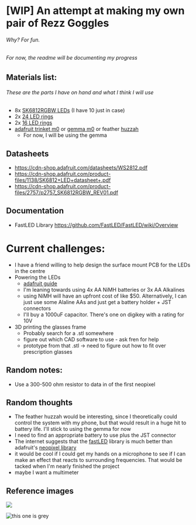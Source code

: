 # [WIP] An attempt at making my own pair of Rezz Goggles
###### Why? For fun.

###### For now, the readme will be documenting my progress

## Materials list:
###### These are the parts I have on hand and what I think I will use
- 8x [SK6812RGBW LEDs](https://www.adafruit.com/product/2761) (I have 10 just in case)
- 2x [24 LED rings](https://www.adafruit.com/product/2862)
- 2x [16 LED rings](https://www.adafruit.com/product/2862)
- [adafruit trinket m0](https://www.adafruit.com/product/3500) or [gemma m0](https://www.adafruit.com/product/3501) or feather [huzzah](https://www.adafruit.com/product/3046)
  - For now, I will be using the gemma

## Datasheets
- https://cdn-shop.adafruit.com/datasheets/WS2812.pdf
- https://cdn-shop.adafruit.com/product-files/1138/SK6812+LED+datasheet+.pdf
- https://cdn-shop.adafruit.com/product-files/2757/p2757_SK6812RGBW_REV01.pdf

## Documentation
- FastLED Library https://github.com/FastLED/FastLED/wiki/Overview

# Current challenges:
- I have a friend willing to help design the surface mount PCB for the LEDs in the centre
- Powering the LEDs
  - [adafruit guide](https://learn.adafruit.com/adafruit-neopixel-uberguide/powering-neopixels)
  - I'm leaning towards using 4x AA NiMH batteries or 3x AA Alkalines
  - using NiMH will have an upfront cost of like $50. Alternatively,
  I can just use some Alaline AAs and just get a battery holder + JST connectors
  - I'll buy a 1000uF capacitor. There's one on digikey with a rating for 10V
- 3D printing the glasses frame
  - Probably search for a .stl somewhere
  - figure out which CAD software to use - ask fren for help
  - prototype from that .stl -> need to figure out how to fit over prescription glasses

## Random notes:
- Use a 300-500 ohm resistor to data in of the first neopixel

## Random thoughts
- The feather huzzah would be interesting, since I theoretically could control the system with my phone, but that would result in a huge hit to battery life. I'll stick to using the gemma for now
- I need to find an appropriate battery to use plus the JST connector
- The internet suggests that the [fastLED](http://fastled.io/) library is much better than adafruit's [neopixel library](https://github.com/adafruit/Adafruit_NeoPixel)
- it would be cool if I could get my hands on a microphone to see if I can make an effect that reacts to surrounding frequencies. That would be tacked when I'm nearly finished the project
- maybe I want a multimeter


## Reference images

![](http://trc.daily-beat.com/wp-content/uploads/sites/2/2016/12/hs16a_0251-copy.jpg)

![this one is grey](https://instagram.fyyc3-1.fna.fbcdn.net/vp/f72a607e5014e38cee4a2fc6f5081b17/5CCE0949/t51.2885-15/e35/40803216_2236401669962017_6292816001394278400_n.jpg?_nc_ht=instagram.fyyc3-1.fna.fbcdn.net)

